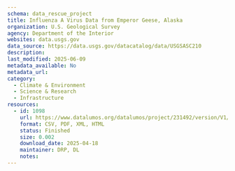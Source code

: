 ```yaml
---
schema: data_rescue_project 
title: Influenza A Virus Data from Emperor Geese, Alaska
organization: U.S. Geological Survey
agency: Department of the Interior
websites: data.usgs.gov
data_source: https://data.usgs.gov/datacatalog/data/USGSASC210
description: 
last_modified: 2025-06-09
metadata_available: No
metadata_url: 
category:
  - Climate & Environment 
  - Science & Research 
  - Infrastructure 
resources:
  - id: 1098
    url: https://www.datalumos.org/datalumos/project/231492/version/V1/view
    format: CSV, PDF, XML, HTML
    status: Finished
    size: 0.002
    download_date: 2025-04-18
    maintainer: DRP, DL
    notes: 
---
```

